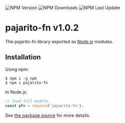 ![NPM Version](https://img.shields.io/npm/v/pajarito-fn)
![NPM Downloads](https://img.shields.io/npm/dy/pajarito-fn)
![NPM Last Update](https://img.shields.io/npm/last-update/pajarito-fn)

# pajarito-fn v1.0.2

The pajarito-fn library exported as [Node.js](https://nodejs.org/) modules.

## Installation

Using npm:

```
$ npm i -g npm
$ npm i pajarito-fn
```

In Node.js:

```Javascript
// load full module.
const pFn = require('pajarito-fn');
```

See [the package source](https://github.com/PajaritoMoyqi/NPM-pajarito-fn) for more details.